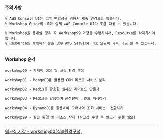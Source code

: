 #### 주의 사항

```
% AWS Console UI는 고객 편의성을 위해서 계속 변경되고 있습니다. 
% Workshop Guide의 UI와 실제 AWS Console UI가 조금 다를 수 있습니다.

% Workshop을 끝내실 경우 꼭 Workshop99 과정을 수행하셔서, Resource를 삭제하셔야 합니다.
% Resource를 삭제하지 않을 경우 AWS Service 이용 요금이 계속 과금 될 수 있습니다.
```

---

#### Workshop 순서

```
workshop00 - 키페어 생성 및 실습 환경 구성

workshop01 - MongoDB를 활용한 CRM 리포트 서비스 분리

workshop02 - Redis를 활용한 실시간 리더보드 만들기

workshop03 - Redis를 활용하여 한정판매 이벤트 처리하기

workshop04 - DynamoDB를 활용하여 구매내역 조회 서비스  전환하기

workshop99 - 실습 환경 및 리소스 삭제 (워크샵 수행 후 반드시 수행 필요)
```

---

[워크샵 시작 - workshop00(실습환경구성) ](./workshop00/workshop00.md) 
